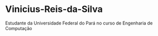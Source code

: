 # Vinicius-Reis-da-Silva
Estudante da Universidade Federal do Pará no curso de Engenharia de Computação
